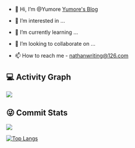 - 👋 Hi, I’m @Yumore [Yumore's Blog](https://yumore.github.io)
- 👀 I’m interested in ...

- 🌱 I’m currently learning ...

- 💞️ I’m looking to collaborate on ...

- 📫 How to reach me - nathanwriting@126.com
<!---
![Yumore's GitHub stats](https://github-readme-stats.vercel.app/api?username=Yumore&count_private=true&&show_icons=true&theme=cobalt)
[![Readme Card](https://github-readme-stats.vercel.app/api/pin/?username=Yumore&repo=github-readme-stats)](https://github.com/Yumore/github-readme-stats)
[![Top Langs](https://github-readme-stats.vercel.app/api/top-langs/?username=Yumore&langs_count=8)](https://github.com/anuraghazra/github-readme-stats)
--->

## 💻 Activity Graph

![](https://activity-graph.herokuapp.com/graph?username=Yumore&bg_color=1c1917&color=ffffff&line=216E39&point=32C15F&area_color=1c1917&area=true&hide_border=true&custom_title=GitHub%20Commits%20Graph)

## 😜 Commit Stats

![](https://github-readme-stats.vercel.app/api?username=Yumore&count_private=true&show_icons=true&theme=radical&show_owner=true)

[![Top Langs](https://github-readme-stats.vercel.app/api/top-langs/?username=Yumore&langs_count=8)](https://github.com/anuraghazra/github-readme-stats)

<!---
Yumore/Yumore is a ✨ special ✨ repository because its `README.md` (this file) appears on your GitHub profile.
You can click the Preview link to take a look at your changes.
--->
